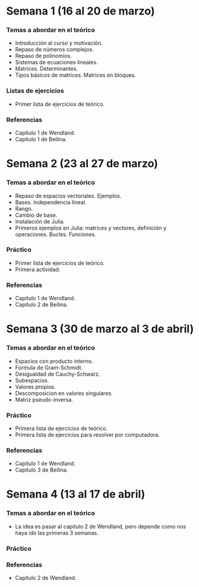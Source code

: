 # Semana 1 (16 al 20 de marzo)

### Temas a abordar en el teórico

- Introducción al curso y motivación.
- Repaso de números complejos.
- Repaso de polinomios.
- Sistemas de ecuaciones lineales.
- Matrices. Determinantes.
- Tipos básicos de matrices. Matrices en bloques.

### Listas de ejercicios

- Primer lista de ejercicios de teórico.

### Referencias

- Capitulo 1 de Wendland.
- Capitulo 1 de Beilina.

# Semana 2 (23 al 27 de marzo)

### Temas a abordar en el teórico

- Repaso de espacios vectoriales. Ejemplos.
- Bases. Independencia lineal.
- Rango.
- Cambio de base.
- Instalación de Julia.
- Primeros ejemplos en Julia: matrices y vectores, definición y operaciones. Bucles. Funciones.

### Práctico

- Primer lista de ejercicios de teórico.
- Primera actividad.

### Referencias

- Capitulo 1 de Wendland.
- Capitulo 2 de Beilina.

# Semana 3 (30 de marzo al 3 de abril)

### Temas a abordar en el teórico

- Espacios con producto interno.
- Formula de Gram-Schmidt.
- Desigualdad de Cauchy-Schwarz.
- Subespacios.
- Valores propios.
- Descomposicion en valores singulares.
- Matriz pseudo-inversa.

### Práctico

- Primera lista de ejercicios de teórico.
- Primera lista de ejercicios para resolver por computadora.

### Referencias

- Capitulo 1 de Wendland.
- Capitulo 3 de Beilina.

# Semana 4 (13 al 17 de abril)

### Temas a abordar en el teórico

- La idea es pasar al capitulo 2 de Wendland, pero depende como nos haya ido las primeras 3 semanas.

### Práctico


### Referencias

- Capitulo 2 de Wendland.
